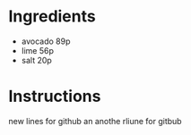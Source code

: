 # Ingredients
- avocado  89p
- lime  56p
- salt  20p
# Instructions

new lines for github
an anothe rliune for gitbub